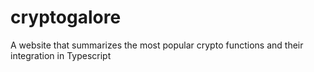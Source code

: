 # cryptogalore
A website that summarizes the most popular crypto functions and their integration in Typescript
